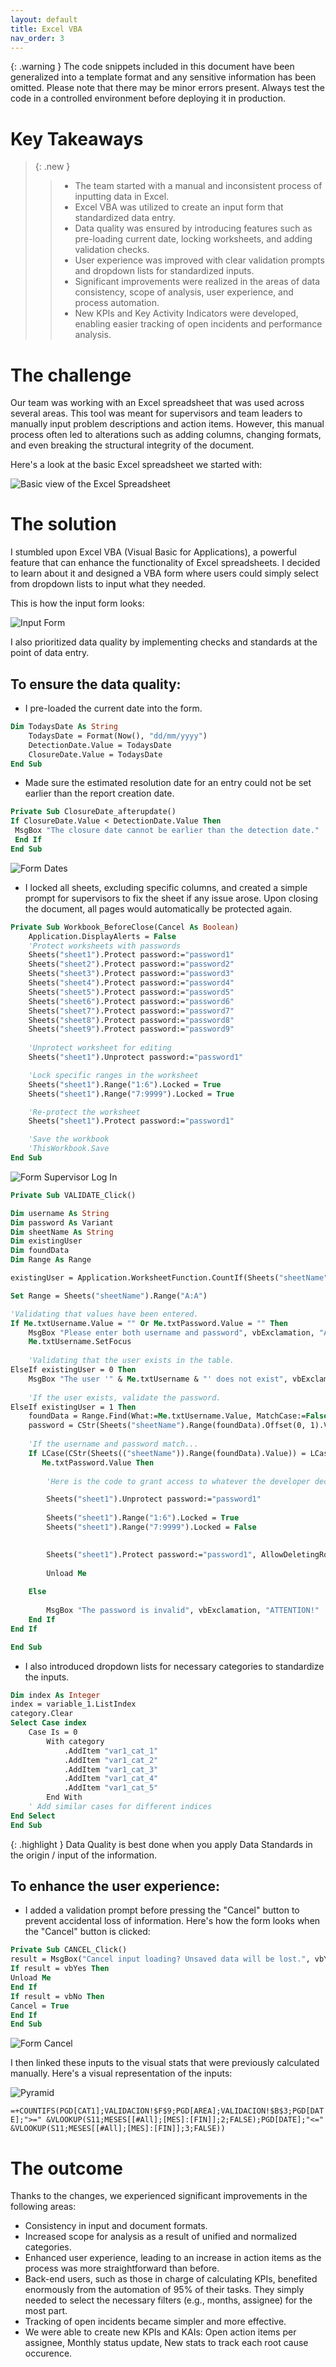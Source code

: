 ```yaml
---
layout: default
title: Excel VBA
nav_order: 3
---
```


{: .warning }
The code snippets included in this document have been generalized into a template format and any sensitive information has been omitted. Please note that there may be minor errors present. Always test the code in a controlled environment before deploying it in production.

# Key Takeaways

>{: .new }
>> - The team started with a manual and inconsistent process of inputting data in Excel.
>> - Excel VBA was utilized to create an input form that standardized data entry.
>> - Data quality was ensured by introducing features such as pre-loading current date, locking worksheets, and adding validation checks.
>> - User experience was improved with clear validation prompts and dropdown lists for standardized inputs.
>> - Significant improvements were realized in the areas of data consistency, scope of analysis, user experience, and process automation.
>> - New KPIs and Key Activity Indicators were developed, enabling easier tracking of open incidents and performance analysis.




# The challenge
Our team was working with an Excel spreadsheet that was used across several areas. This tool was meant for supervisors and team leaders to manually input problem descriptions and action items. However, this manual process often led to alterations such as adding columns, changing formats, and even breaking the structural integrity of the document.

Here's a look at the basic Excel spreadsheet we started with:

![Basic view of the Excel Spreadsheet](../../assets/images/excel_vba_sheet.png)


# The solution
I stumbled upon Excel VBA (Visual Basic for Applications), a powerful feature that can enhance the functionality of Excel spreadsheets. I decided to learn about it and designed a VBA form where users could simply select from dropdown lists to input what they needed.

This is how the input form looks:

![Input Form](../../assets/images/excel_vba_form.png)

I also prioritized data quality by implementing checks and standards at the point of data entry.

## To ensure the data quality:

- I pre-loaded the current date into the form.

```vb
Dim TodaysDate As String
    TodaysDate = Format(Now(), "dd/mm/yyyy")
    DetectionDate.Value = TodaysDate
    ClosureDate.Value = TodaysDate
End Sub
```

- Made sure the estimated resolution date for an entry could not be set earlier than the report creation date.

```vb
Private Sub ClosureDate_afterupdate()
If ClosureDate.Value < DetectionDate.Value Then
 MsgBox "The closure date cannot be earlier than the detection date."
 End If
End Sub
```

![Form Dates](../../assets/images/excel_vba_dates.png)

- I locked all sheets, excluding specific columns, and created a simple prompt for supervisors to fix the sheet if any issue arose. Upon closing the document, all pages would automatically be protected again.

```vb
Private Sub Workbook_BeforeClose(Cancel As Boolean)
    Application.DisplayAlerts = False
    'Protect worksheets with passwords
    Sheets("sheet1").Protect password:="password1"
    Sheets("sheet2").Protect password:="password2"
    Sheets("sheet3").Protect password:="password3"
    Sheets("sheet4").Protect password:="password4"
    Sheets("sheet5").Protect password:="password5"
    Sheets("sheet6").Protect password:="password6"
    Sheets("sheet7").Protect password:="password7"
    Sheets("sheet8").Protect password:="password8"
    Sheets("sheet9").Protect password:="password9"
   
    'Unprotect worksheet for editing
    Sheets("sheet1").Unprotect password:="password1"

    'Lock specific ranges in the worksheet
    Sheets("sheet1").Range("1:6").Locked = True
    Sheets("sheet1").Range("7:9999").Locked = True

    'Re-protect the worksheet
    Sheets("sheet1").Protect password:="password1"

    'Save the workbook
    'ThisWorkbook.Save
End Sub
```

![Form Supervisor Log In](../../assets/images/excel_vba_supervisor.png)

```vb
Private Sub VALIDATE_Click()

Dim username As String
Dim password As Variant
Dim sheetName As String
Dim existingUser
Dim foundData
Dim Range As Range

existingUser = Application.WorksheetFunction.CountIf(Sheets("sheetName").Range("A:A"), Me.txtUsername.Value)

Set Range = Sheets("sheetName").Range("A:A")

'Validating that values have been entered.
If Me.txtUsername.Value = "" Or Me.txtPassword.Value = "" Then
    MsgBox "Please enter both username and password", vbExclamation, "ATTENTION!"
    Me.txtUsername.SetFocus
    
    'Validating that the user exists in the table.
ElseIf existingUser = 0 Then
    MsgBox "The user '" & Me.txtUsername & "' does not exist", vbExclamation, "ATTENTION!"
    
    'If the user exists, validate the password.
ElseIf existingUser = 1 Then
    foundData = Range.Find(What:=Me.txtUsername.Value, MatchCase:=False, LookAt:=xlWhole).Address
    password = CStr(Sheets("sheetName").Range(foundData).Offset(0, 1).Value)
    
    'If the username and password match...
    If LCase(CStr(Sheets(("sheetName")).Range(foundData).Value)) = LCase(Me.txtUsername.Value) And password = _
       Me.txtPassword.Value Then
       
        'Here is the code to grant access to whatever the developer decides

        Sheets("sheet1").Unprotect password:="password1"
        
        Sheets("sheet1").Range("1:6").Locked = True
        Sheets("sheet1").Range("7:9999").Locked = False

        
        Sheets("sheet1").Protect password:="password1", AllowDeletingRows:=True
        
        Unload Me
        
    Else
        
        MsgBox "The password is invalid", vbExclamation, "ATTENTION!"
    End If
End If

End Sub
```

- I also introduced dropdown lists for necessary categories to standardize the inputs.

```vb
Dim index As Integer
index = variable_1.ListIndex
category.Clear
Select Case index
    Case Is = 0
        With category
            .AddItem "var1_cat_1"
            .AddItem "var1_cat_2"
            .AddItem "var1_cat_3"
            .AddItem "var1_cat_4"
            .AddItem "var1_cat_5"
        End With
    ' Add similar cases for different indices
End Select
End Sub
```


{: .highlight }
Data Quality is best done when you apply Data Standards in the origin / input of the information. 


## To enhance the user experience:

- I added a validation prompt before pressing the "Cancel" button to prevent accidental loss of information.
Here's how the form looks when the "Cancel" button is clicked:

```vb
Private Sub CANCEL_Click()
result = MsgBox("Cancel input loading? Unsaved data will be lost.", vbYesNo, "Cancel?")
If result = vbYes Then
Unload Me
End If
If result = vbNo Then
Cancel = True
End If
End Sub
```
![Form Cancel](../../assets/images/excel_vba_cancel.png)

I then linked these inputs to the visual stats that were previously calculated manually.
Here's a visual representation of the inputs:

![Pyramid](../../assets/images/excel_vba_pyramid.png)


`=+COUNTIFS(PGD[CAT1];VALIDACION!$F$9;PGD[AREA];VALIDACION!$B$3;PGD[DATE];">=" &VLOOKUP(S11;MESES[[#All];[MES]:[FIN]];2;FALSE);PGD[DATE];"<=" &VLOOKUP(S11;MESES[[#All];[MES]:[FIN]];3;FALSE))`

# The outcome
Thanks to the changes, we experienced significant improvements in the following areas:

- Consistency in input and document formats.
- Increased scope for analysis as a result of unified and normalized categories.
- Enhanced user experience, leading to an increase in action items as the process was more straightforward than before.
- Back-end users, such as those in charge of calculating KPIs, benefited enormously from the automation of 95% of their tasks. They simply needed to select the necessary filters (e.g., months, assignee) for the most part.
- Tracking of open incidents became simpler and more effective. 
- We were able to create new KPIs and KAIs: Open action items per assignee, Monthly status update, New stats to track each root cause occurence.
